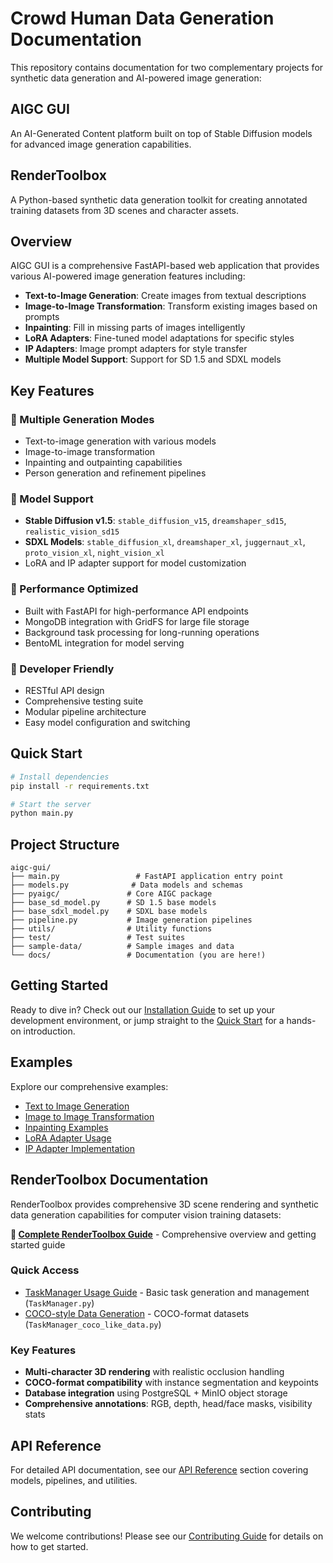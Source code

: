 # Crowd Human Data Generation Documentation

This repository contains documentation for two complementary projects for synthetic data generation and AI-powered image generation:

## AIGC GUI
An AI-Generated Content platform built on top of Stable Diffusion models for advanced image generation capabilities.

## RenderToolbox
A Python-based synthetic data generation toolkit for creating annotated training datasets from 3D scenes and character assets.

## Overview

AIGC GUI is a comprehensive FastAPI-based web application that provides various AI-powered image generation features including:

- **Text-to-Image Generation**: Create images from textual descriptions
- **Image-to-Image Transformation**: Transform existing images based on prompts
- **Inpainting**: Fill in missing parts of images intelligently
- **LoRA Adapters**: Fine-tuned model adaptations for specific styles
- **IP Adapters**: Image prompt adapters for style transfer
- **Multiple Model Support**: Support for SD 1.5 and SDXL models

## Key Features

### 🎨 Multiple Generation Modes
- Text-to-image generation with various models
- Image-to-image transformation
- Inpainting and outpainting capabilities
- Person generation and refinement pipelines

### 🔧 Model Support
- **Stable Diffusion v1.5**: `stable_diffusion_v15`, `dreamshaper_sd15`, `realistic_vision_sd15`
- **SDXL Models**: `stable_diffusion_xl`, `dreamshaper_xl`, `juggernaut_xl`, `proto_vision_xl`, `night_vision_xl`
- LoRA and IP adapter support for model customization

### 🚀 Performance Optimized
- Built with FastAPI for high-performance API endpoints
- MongoDB integration with GridFS for large file storage
- Background task processing for long-running operations
- BentoML integration for model serving

### 🔌 Developer Friendly
- RESTful API design
- Comprehensive testing suite
- Modular pipeline architecture
- Easy model configuration and switching

## Quick Start

```bash
# Install dependencies
pip install -r requirements.txt

# Start the server
python main.py
```

## Project Structure

```
aigc-gui/
├── main.py                 # FastAPI application entry point
├── models.py              # Data models and schemas
├── pyaigc/               # Core AIGC package
├── base_sd_model.py      # SD 1.5 base models
├── base_sdxl_model.py    # SDXL base models
├── pipeline.py           # Image generation pipelines
├── utils/                # Utility functions
├── test/                 # Test suites
├── sample-data/          # Sample images and data
└── docs/                 # Documentation (you are here!)
```

## Getting Started

Ready to dive in? Check out our [Installation Guide](getting-started/installation.md) to set up your development environment, or jump straight to the [Quick Start](getting-started/quick-start.md) for a hands-on introduction.

## Examples

Explore our comprehensive examples:

- [Text to Image Generation](examples/text-to-image.md)
- [Image to Image Transformation](examples/image-to-image.md) 
- [Inpainting Examples](examples/inpainting.md)
- [LoRA Adapter Usage](examples/lora.md)
- [IP Adapter Implementation](examples/ip-adapter.md)

## RenderToolbox Documentation

RenderToolbox provides comprehensive 3D scene rendering and synthetic data generation capabilities for computer vision training datasets:

**📖 [Complete RenderToolbox Guide](rendertoolbox/README.md)** - Comprehensive overview and getting started guide

### Quick Access
- [TaskManager Usage Guide](rendertoolbox/TaskManager_Usage.md) - Basic task generation and management (`TaskManager.py`)
- [COCO-style Data Generation](rendertoolbox/TaskManager_coco_like_data_Usage.md) - COCO-format datasets (`TaskManager_coco_like_data.py`)

### Key Features
- **Multi-character 3D rendering** with realistic occlusion handling
- **COCO-format compatibility** with instance segmentation and keypoints  
- **Database integration** using PostgreSQL + MinIO object storage
- **Comprehensive annotations**: RGB, depth, head/face masks, visibility stats

## API Reference

For detailed API documentation, see our [API Reference](api/models.md) section covering models, pipelines, and utilities.

## Contributing

We welcome contributions! Please see our [Contributing Guide](development/contributing.md) for details on how to get started.